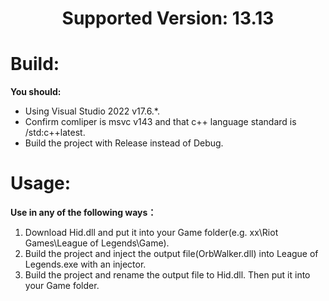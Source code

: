 <h1 align=center>
	Supported Version: 13.13
</h1>

# Build:
**You should:**
  + Using Visual Studio 2022 v17.6.*.
  + Confirm comliper is msvc v143 and that c++ language standard is /std:c++latest.
  + Build the project with Release instead of Debug.
# Usage:
**Use in any of the following ways：**
  1. Download Hid.dll and put it into your Game folder(e.g. xx\Riot Games\League of Legends\Game).
  1. Build the project and inject the output file(OrbWalker.dll) into League of Legends.exe with an injector.
  1. Build the project and rename the output file to Hid.dll. Then put it into your Game folder.
